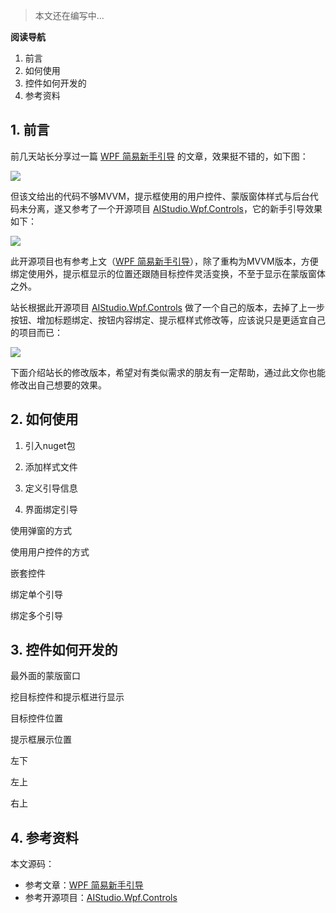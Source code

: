 >本文还在编写中...

**阅读导航**

1. 前言
2. 如何使用
3. 控件如何开发的
4. 参考资料

## 1. 前言

前几天站长分享过一篇 [WPF 简易新手引导](https://www.cnblogs.com/ZXdeveloper/p/8391864.html) 的文章，效果挺不错的，如下图：

![](https://img1.dotnet9.com/2022/05/5001.gif)

但该文给出的代码不够MVVM，提示框使用的用户控件、蒙版窗体样式与后台代码未分离，遂又参考了一个开源项目 [AIStudio.Wpf.Controls](https://gitee.com/akwkevin/aistudio.-wpf.-controls)，它的新手引导效果如下：

![](https://img1.dotnet9.com/2022/05/5202.gif)

此开源项目也有参考上文（[WPF 简易新手引导](https://www.cnblogs.com/ZXdeveloper/p/8391864.html)），除了重构为MVVM版本，方便绑定使用外，提示框显示的位置还跟随目标控件灵活变换，不至于显示在蒙版窗体之外。

站长根据此开源项目 [AIStudio.Wpf.Controls](https://gitee.com/akwkevin/aistudio.-wpf.-controls) 做了一个自己的版本，去掉了上一步按钮、增加标题绑定、按钮内容绑定、提示框样式修改等，应该说只是更适宜自己的项目而已：

![](https://img1.dotnet9.com/2022/05/5201.gif)

下面介绍站长的修改版本，希望对有类似需求的朋友有一定帮助，通过此文你也能修改出自己想要的效果。

## 2. 如何使用

1. 引入nuget包

2. 添加样式文件

3. 定义引导信息

4. 界面绑定引导

使用弹窗的方式

使用用户控件的方式

嵌套控件

绑定单个引导

绑定多个引导

## 3. 控件如何开发的

最外面的蒙版窗口

挖目标控件和提示框进行显示

目标控件位置

提示框展示位置

左下

左上

右上

## 4. 参考资料

本文源码：

- 参考文章：[WPF 简易新手引导](https://www.cnblogs.com/ZXdeveloper/p/8391864.html)
- 参考开源项目：[AIStudio.Wpf.Controls](https://gitee.com/akwkevin/aistudio.-wpf.-controls)